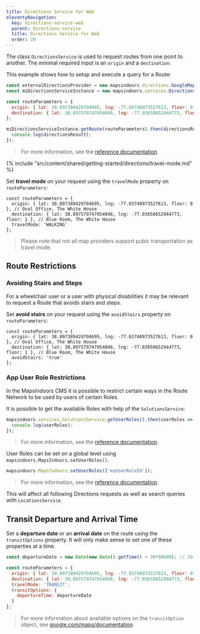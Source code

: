 ```yaml
---
title: Directions Service for Web
eleventyNavigation:
  key: directions-service-web
  parent: directions-service
  title: Directions Service for Web
  order: 30
---
```


The class `DirectionsService` is used to request routes from one point to another. The minimal required input is an `origin` and a `destination`.

This example shows how to setup and execute a query for a Route:

```js
const externalDirectionsProvider = new mapsindoors.directions.GoogleMapsProvider();
const miDirectionsServiceInstance = new mapsindoors.services.DirectionsService(externalDirectionsProvider);

const routeParameters = {
  origin: { lat: 38.897389429704695, lng: -77.03740973527613, floor: 0 }, // Oval Office, The White House
  destination: { lat: 38.897579747054046, lng: -77.03658652944773, floor: 1 } // Blue Room, The White House
};

miDirectionsServiceInstance.getRoute(routeParameters).then(directionsResult => {
  console.log(directionsResult);
});
```

> For more information, see the [reference documentation](https://app.mapsindoors.com/mapsindoors/js/sdk/latest/docs/mapsindoors.services.DirectionsService.html).

<!-- Travel-mode -->
{% include "src/content/shared/getting-started/directions/travel-mode.md" %}

Set **travel mode** on your request using the `travelMode` property on `routeParameters`:

```js/3
const routeParameters = {
  origin: { lat: 38.897389429704695, lng: -77.03740973527613, floor: 0 }, // Oval Office, The White House
  destination: { lat: 38.897579747054046, lng: -77.03658652944773, floor: 1 }, // Blue Room, The White House
  travelMode: 'WALKING'
};
```

> Please note that not all map providers support pubic transportation as travel mode.

## Route Restrictions

### Avoiding Stairs and Steps

For a wheelchair user or a user with physical disabilities it may be relevant to request a Route that avoids stairs and steps.

Set **avoid stairs** on your request using the `avoidStairs` property on `routeParameters`:

```js/3
const routeParameters = {
  origin: { lat: 38.897389429704695, lng: -77.03740973527613, floor: 0 }, // Oval Office, The White House
  destination: { lat: 38.897579747054046, lng: -77.03658652944773, floor: 1 }, // Blue Room, The White House
  avoidStairs: 'true'
};
```

### App User Role Restrictions

In the MapsIndoors CMS it is possible to restrict certain ways in the Route Network to be used by users of certain Roles.

It is possible to get the available Roles with help of the `SolutionsService`:

```js
mapsindoors.services.SolutionsService.getUserRoles().then(userRoles => {
  console.log(userRoles);
});
```

> For more information, see the [reference documentation](https://app.mapsindoors.com/mapsindoors/js/sdk/latest/docs/mapsindoors.services.SolutionsService.html#getUserRoles).

User Roles can be set on a global level using `mapsindoors.MapsIndoors.setUserRoles()`.

```js
mapsindoors.MapsIndoors.setUserRoles(['myUserRoleId']);
```

> For more information, see the [reference documentation](https://app.mapsindoors.com/mapsindoors/js/sdk/latest/docs/mapsindoors.MapsIndoors.html#.setUserRoles).

This will affect all following Directions requests as well as search queries with `LocationsService`.

## Transit Departure and Arrival Time

Set a **departure date** or an **arrival date** on the route using the `transitOptions` property. It will only make sense to set one of these properties at a time.

```js
const departureDate = new Date(new Date().getTime() + 30*60000); // 30 minutes from now

const routeParameters = {
  origin: { lat: 38.897389429704695, lng: -77.03740973527613, floor: 0 }, // Oval Office, The White House
  destination: { lat: 38.897579747054046, lng: -77.03658652944773, floor: 1 }, // Blue Room, The White House
  travelMode: 'TRANSIT',
  transitOptions: {
    departureTime: departureDate
  }
};
```

> For more information about available options on the `transitOption` object, see [google.com/maps/documentation](https://developers.google.com/maps/documentation/javascript/reference/directions#TransitOptions.departureTime).
